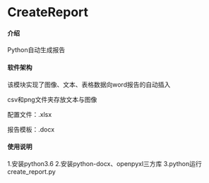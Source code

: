# CreateReport

#### 介绍
Python自动生成报告

#### 软件架构
该模块实现了图像、文本、表格数据向word报告的自动插入

csv和png文件夹存放文本与图像

配置文件：.xlsx

报告模板：.docx

#### 使用说明

1.安装python3.6
2.安装python-docx、openpyxl三方库
3.python运行create_report.py
